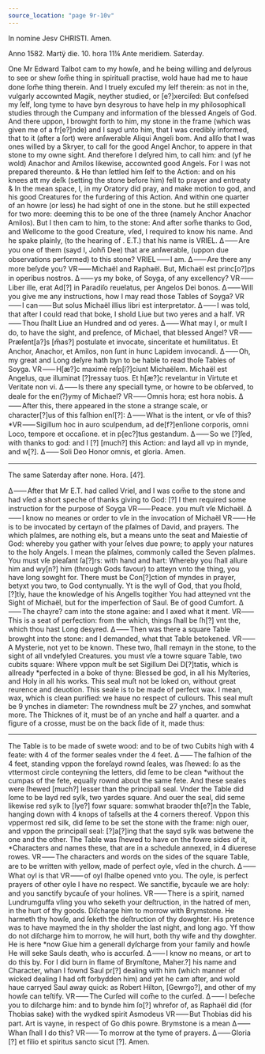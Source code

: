 ```yaml
---
source_location: "page 9r-10v"
---
```

In nomine Jesv CHRISTI. Amen.

Anno 1582. Martÿ die. 10. hora 11¼ Ante meridiem. Saterday.

One Mr Edward Talbot cam to my howſe, and he being willing and deſyrous
to see or shew ſom̅e thing in spirituall practise, wold haue had me to haue
done ſom̅e thing therein. And I truely excuſed my ſelf therein: as not in
the, vulgarly accownted Magik, neyther studied, or [e?]xerciſed: But confeſsed
my ſelf, long tyme to have byn desyrous to have help in my philosophicall studies
through the Cumpany and information of the blessed Angels of God. And there
uppon, I browght forth to him, my stone in the frame (which was given me of
a fr[e?]nde) and I sayd unto him, that I was credibly informed, that to it
(after a ſort) were anſwerable Aliqui Angeli bom. And allſo that I was
ones willed by a Skryer, to call for the good Angel Anchor, to appere in that
stone to my owne sight. And therefore I deſyred him, to call him: and (yf
he wold) Anachor and Amilos likewise, accownted good Angels. For I was
not prepared thereunto. & He than ſettled him ſelf to the Action: and
on his knees att my deſk (setting the stone before him) fell to prayer and
entreaty & In the mean space, I, in my Oratory did pray, and make
motion to god, and his good Creatures for the furdering of this Action.
And within one quarter of an howre (or less) he had sight of one in the
stone. but he still expected for two more: deeming this to be one of
the three (namely Anchor Anachor Amilos). But I then cam to him,
to the stone: And after som̅e thanks to God, and Wellcome to the good
Creature, vſed, I required to know his name. And he spake plainly,
(to the hearing of . E.T.) that his name is VRIEL.
Δ ⸺ Are you one of them (sayd I, John̅ Dee) that are anſwerable, (uppon
due observations performed) to this stone?
VRIEL ⸺ I am.
Δ ⸺ Are there any more beſyde you?
VR ⸺ Michaël and Raphaël. But, Michaël est princ[o?]ps in operibus nostros.
Δ ⸺ ys my boke, of Soyga, of any excellency?
VR ⸺ Liber ille, erat Ad[?] in Paradiſo reuelatus, per Angelos Dei bonos.
Δ ⸺ Will you give me any instructions, how I may read those Tables of Soyga?
VR ⸺ I can ⸺ But solus Michaël illius libri est interpretator.
Δ ⸺ I was told, that after I could read that boke, I shold Liue but two
yeres and a half.
VR ⸺ Thou ſhallt Liue an Hundred and od yeres.
Δ ⸺ What may I, or muſt I do, to have the sight, and preſence, of
Michael, that blessed Angel?
VR ⸺ Præſent[a?]s [m̅as?] postulate et invocate, sinceritate et humilitatus.
Et Anchor, Anachor, et Amilos, non ſunt in hunc Lapidem invocandi.
Δ ⸺ Oh, my great and Long deſyre hath byn to be hable to read thoſe Tables
of Soyga.
VR ⸺ H[æ?]c maximè reſp[i?]ciunt Michaëlem. Michaël est Angelus,
que illuminat [?]ressay tuos. Et h[æ?]c revelantur in Virtute et Veritate
non vi.
Δ ⸺ Is there any speciall tyme, or howre to be obſerved, to deale for
the en(?)ymy of Michael?
VR ⸺ Omnis hora; est hora nobis.
Δ ⸺ After this, there appeared in the stone a strange scale, or
character[?]us of this faſhion enſ[?]:
Δ ⸺ What is the intent, or vſe of this?
*VR ⸺ Sigillum hoc in auro sculpendum, ad de[f?]enſione corporis, omni
Loco, tempore et occaſione. et in p[ec?]tus gestandum.
Δ ⸺ So we [?]ſed, with thanks to god: and I [?] [much?] this
Action: and layd all vp in mynde, and w[?].
Δ ⸺ Soli Deo Honor omnis, et gloria.
Amen.

* * *

The same Saterday after none. Hora. [4?].

Δ ⸺ After that Mr E.T. had called Vriel, and I was com̅e to the stone
and had vſed a short speche of thanks giving to God: [?] I then required
some instruction for the purpose of Soyga
VR ⸺ Peace. you muſt vſe Michaël.
Δ ⸺ I know no meanes or order to vſe in the invocation of Michaël
VR ⸺ He is to be invocated by certayn of the pſalmes of David, and
prayers. The which pſalmes, are nothing els, but a means unto the
seat and Maiestie of God: whereby you gather with your ſelves due
powre; to apply your natures to the holy Angels. I mean the pſalmes,
commonly called the Seven pſalmes. You must vſe pleaſant ſa[?]rs:
with hand and hart: Whereby you ſhall allure him and wy[n?] him
(through Gods favour) to atteyn vnto the thing, you have long sowght for.
There must be Con[?]ction of myndes in prayer, betyxt you two, to
God contynually.
Yt is the wyll of God, that you ſhold, [?]tly, haue the knowledge
of his Angells togither
You had atteyned vnt the Sight of Michaël, but for the imperfection
of Saul.
Be of good Cumfort.
Δ ⸺ The chayre? cam into the stone againe: and I axed what
it ment.
VR⸺ This is a seat of perfection: from the which, things ſhall be
ſh[?] vnt the, which thou hast Long desyred.
Δ ⸺ Then was there a square Table browght into the stone: and I
demanded, what that Table betokened.
VR ⸺ A Mysterie, not yet to be known. These two, ſhall remayn
in the stone, to the sight of all vndefyled Creatures.
you must vſe a towre square Table, two cubits square: Where vppon
muſt be set Sigillum Dei D[?]tatis, which is allready *perfected in a
boke of thyne: Blessed be god, in all his Myſteries, and Holy in
all his works. This seal muſt not be loked on, without great reurence
and deuotion. This seale is to be made of perfect wax. I mean, wax,
which is clean purified: we haue no respect of cullours.
This seal muſt be 9 ynches in diameter: The rowndness muſt be 27
ynches, and somwhat more. The Thicknes of it, must be of an ynche
and half a quarter. and a figure of a crosse, must be on the back ſide
of it, made thus:

* * *

The Table is to be made of swete wood: and to be of two Cubits high
with 4 feate: with 4 of the former seales vnder the 4 feet.
Δ ⸺ The faſhion of the 4 feet, standing vppon the foreſayd rownd ſeales,
was ſhewed: ſo as the vttermost circle conteyning the letters, did ſeme to be
clean *without the cumpas of the fete, equally rownd about the same fete.
And these seales were ſhewed [much?] lesser than the principall seal.
Vnder the Table did ſome to be layd red sylk, two yardes square.
And ouer the seal, did seme likewise red sylk to [lye?] fowr square: somwhat
braoder th[e?]n the Table, hanging down with 4 knops of taſsells at the
4 corners thereof.
Vppon this vppermost red silk, did ſeme to be set the stone with the frame: nigh
ouer, and vppon the principall seal: [?]a[?]ing that the sayd sylk was betwene
the one and the other.
The Table was ſhewed to have on the fowre sides of it, *Characters and names
these, that are in a schedule annexed, in 4 diuerese rowes.
VR ⸺ The characters and words on the sides of the square Table, are to
be written with yellow, made of perfect oyle, vſed in the church.
Δ ⸺ What oyl is that
VR ⸺ of oyl ſhalbe opened vnto you. The oyle, is perfect prayers
of other oyle I have no respect.
We sanctifie, bycauſe we are holy: and you sanctify bycauſe of your holines.
VR ⸺ There is a spirit, named Lundrumguffa vſing you
who seketh your deſtruction, in the hatred of men, in  the hurt of
thy goods. Diſcharge him to morrow with Brymstone.
He harmeth thy howſe, and ſeketh the deſtruction of thy dowghter.
His pretence was to have maymed the in thy sholder the last night,
and long ago. Yf thow do not diſcharge him to morrow,
he will hurt, both thy wife and thy dowghter.
He is here *now
Giue him a generall dyſcharge from your family and howſe
He will seke Sauls death, who is accurſed.
Δ ⸺ I know no means, or art to do this by. For I did burn in flame
of Brymſtone, Maher.?] his name and Character, whan I fownd
Saul pr[?] dealing with him (which manner of wicked dealing
I had oft forbydden him) and yet he cam after, and wold haue
carryed Saul away quick: as Robert Hilton, [Gewrgo?], and other
of my howſe can teſtify.
VR ⸺ The Curſed will com̅e to the curſed.
Δ ⸺ I beſeche you to diſcharge him: and to bynde him ſo[?]
whrefor of, as Raphaël did (for Thobias sake) with the wydked
spirit Asmodeus
VR ⸺ But Thobias did his part. Art is vayne, in respect
of Go dhis powre. Brymstone is a mean
Δ ⸺ Whan ſhall I do this?
VR ⸺ To morrow at the tyme of prayers.
Δ ⸺ Gloria [?] et filio et spiritus sancto
sicut [?]. Amen.

